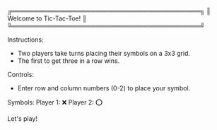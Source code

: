 ╔═══════════════════════════════════════════╗
║           Welcome to Tic-Tac-Toe!           ║
╚═══════════════════════════════════════════╝

Instructions:
- Two players take turns placing their symbols on a 3x3 grid.
- The first to get three in a row wins.

Controls:
- Enter row and column numbers (0-2) to place your symbol.

Symbols:
Player 1: ❌
Player 2: ⭕

Let's play!
